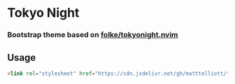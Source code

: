 # Tokyo Night

### Bootstrap theme based on [folke/tokyonight.nvim](https://github.com/folke/tokyonight.nvim)


## Usage

```html
<link rel="stylesheet" href="https://cdn.jsdelivr.net/gh/matttelliott/tiny-redux/index.min.js">
```

